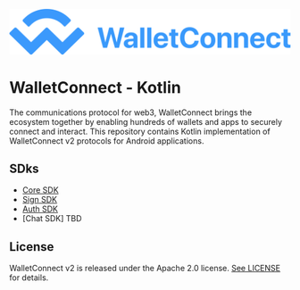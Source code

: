 ![WalletConnect V2](/docs/walletconnect-banner.svg)

# **WalletConnect - Kotlin**

The communications protocol for web3, WalletConnect brings the ecosystem together by enabling hundreds of wallets and apps to securely connect and interact. This repository contains Kotlin implementation of
WalletConnect v2 protocols for Android applications.

## SDks

* [Core SDK](https://github.com/WalletConnect/WalletConnectKotlinV2/tree/develop/androidCore)
* [Sign SDK](https://github.com/WalletConnect/WalletConnectKotlinV2/tree/develop/sign)
* [Auth SDK](https://github.com/WalletConnect/WalletConnectKotlinV2/tree/develop/auth)
* [Chat SDK] TBD

## License
WalletConnect v2 is released under the Apache 2.0 license. [See LICENSE](https://github.com/WalletConnect/WalletConnectKotlinV2/blob/feature/develop/LICENSE) for details.
